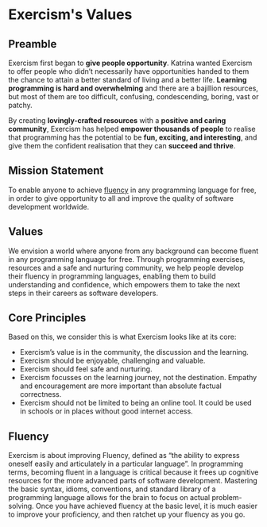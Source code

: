 # Exercism's Values

## Preamble
Exercism first began to **give people opportunity**. Katrina wanted Exercism to offer people who didn’t necessarily have opportunities handed to them the chance to attain a better standard of living and a better life. **Learning programming is hard and overwhelming** and there are a bajillion resources, but most of them are too difficult, confusing, condescending, boring, vast or patchy.

By creating **lovingly-crafted resources** with a **positive and caring community**, Exercism has helped **empower thousands of people** to realise that programming has the potential to be **fun, exciting, and interesting**, and give them the confident realisation that they can **succeed and thrive**.

## Mission Statement
To enable anyone to achieve [fluency](#fluency) in any programming language for free, in order to give opportunity to all and improve the quality of software development worldwide.

## Values
We envision a world where anyone from any background can become fluent in any programming language for free. Through programming exercises, resources and a safe and nurturing community, we help people develop their fluency in programming languages, enabling them to build understanding and confidence, which empowers them to take the next steps in their careers as software developers.

## Core Principles
Based on this, we consider this is what Exercism looks like at its core:
- Exercism’s value is in the community, the discussion and the learning.
- Exercism should be enjoyable, challenging and valuable.
- Exercism should feel safe and nurturing. 
- Exercism focusses on the learning journey, not the destination. Empathy and encouragement are more important than absolute factual correctness.
- Exercism should not be limited to being an online tool. It could be used in schools or in places without good internet access.


## Fluency
Exercism is about improving Fluency, defined as “the ability to express oneself easily and articulately in a particular language”.
In programming terms, becoming fluent in a language is critical because it frees up cognitive resources for the more advanced parts of software development. Mastering the basic syntax, idioms, conventions, and standard library of a programming language allows for the brain to focus on actual problem-solving. 
Once you have achieved fluency at the basic level, it is much easier to improve your proficiency, and then ratchet up your fluency as you go.

